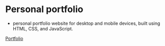 # Personal portfolio

- personal portfolio website for desktop and mobile devices, built using HTML, CSS, and JavaScript.
 
[Portfolio](https://victorkalenda.github.io/portfolio/)
